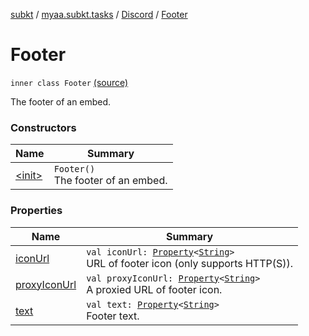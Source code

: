 [subkt](../../../index.md) / [myaa.subkt.tasks](../../index.md) / [Discord](../index.md) / [Footer](./index.md)

# Footer

`inner class Footer` [(source)](https://github.com/Myaamori/SubKt/blob/0.1.11/src/main/kotlin/myaa/subkt/tasks/discordtask.kt#L56)

The footer of an embed.

### Constructors

| Name | Summary |
|---|---|
| [&lt;init&gt;](-init-.md) | `Footer()`<br>The footer of an embed. |

### Properties

| Name | Summary |
|---|---|
| [iconUrl](icon-url.md) | `val iconUrl: `[`Property`](https://docs.gradle.org/current/javadoc/org/gradle/api/provider/Property.html)`<`[`String`](https://kotlinlang.org/api/latest/jvm/stdlib/kotlin/-string/index.html)`>`<br>URL of footer icon (only supports HTTP(S)). |
| [proxyIconUrl](proxy-icon-url.md) | `val proxyIconUrl: `[`Property`](https://docs.gradle.org/current/javadoc/org/gradle/api/provider/Property.html)`<`[`String`](https://kotlinlang.org/api/latest/jvm/stdlib/kotlin/-string/index.html)`>`<br>A proxied URL of footer icon. |
| [text](text.md) | `val text: `[`Property`](https://docs.gradle.org/current/javadoc/org/gradle/api/provider/Property.html)`<`[`String`](https://kotlinlang.org/api/latest/jvm/stdlib/kotlin/-string/index.html)`>`<br>Footer text. |
